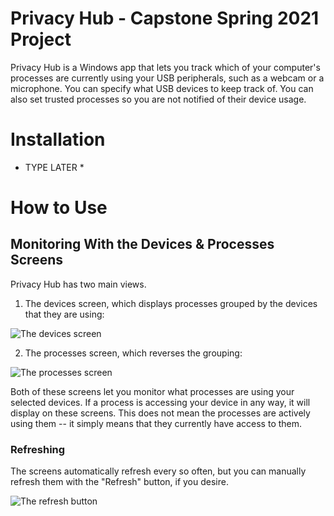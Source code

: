 # Privacy Hub - Capstone Spring 2021 Project
Privacy Hub is a Windows app that lets you track which of your computer's processes are currently using your USB peripherals, such as a webcam or a microphone. You can specify what USB devices to keep track of. You can also set trusted processes so you are not notified of their device usage.

# Installation
* TYPE LATER *

# How to Use
## Monitoring With the Devices & Processes Screens
Privacy Hub has two main views.
1. The devices screen, which displays processes grouped by the devices that they are using:

![The devices screen](https://i.ibb.co/JdpnJjL/image.png)

2. The processes screen, which reverses the grouping:

![The processes screen](https://i.ibb.co/MkD9Dh5/image.png)

Both of these screens let you monitor what processes are using your selected devices. If a process is accessing your device in any way, it will display on these screens. This does not mean the processes are actively using them -- it simply means that they currently have access to them. 

### Refreshing
The screens automatically refresh every so often, but you can manually refresh them with the "Refresh" button, if you desire.

![The refresh button](https://i.ibb.co/yN0yQJ9/image.png)
